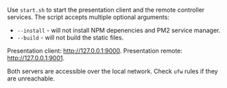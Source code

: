 Use `start.sh` to start the presentation client and the remote controller services. The script accepts multiple optional arguments:
* `--install` - will not install NPM depenencies and PM2 service manager.
* `--build` - will not build the static files.

Presentation client: http://127.0.0.1:9000.
Presentation remote: http://127.0.0.1:9001.

Both servers are accessible over the local network. Check `ufw` rules if they are unreachable.

